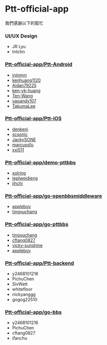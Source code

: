 # Ptt-official-app

我們感謝以下的幫忙

### UI/UX Design

* JR Lyu
* tntchn

### [Ptt-official-app/Ptt-Android](https://github.com/Ptt-official-app/Ptt-Android/graphs/contributors)

* [ininmm](https://github.com/ininmm)
* [kenhuang1120](https://github.com/kenhuang1120)
* [Aidan79225](https://github.com/Aidan79225)
* [ken-yk-huang](https://github.com/ken-yk-huang)
* [Ten-Wang](https://github.com/Ten-Wang)
* [yaoandy107](https://github.com/yaoandy107)
* [TakumaLee](https://github.com/TakumaLee)

### [Ptt-official-app/Ptt-iOS](https://github.com/Ptt-official-app/Ptt-iOS/graphs/contributors)

* [denkeni](https://github.com/denkeni)
* [scsonic](https://github.com/scsonic)
* [JackySONE](https://github.com/JackySONE)
* [marcussfu](https://github.com/marcussfu)
* [xxi511](https://github.com/xxi511)

### [Ptt-official-app/demo-pttbbs](https://github.com/Ptt-official-app/demo-pttbbs/graphs/contributors)

* [solring](https://github.com/solring)
* [IepIweidieng](https://github.com/IepIweidieng)
* [jihchi](https://github.com/jihchi)

### [Ptt-official-app/go-openbbsmiddleware](https://github.com/Ptt-official-app/go-openbbsmiddleware/graphs/contributors)

* [appleboy](https://github.com/appleboy)
* [tingyuchang](https://github.com/tingyuchang)

### [Ptt-official-app/go-pttbbs](https://github.com/Ptt-official-app/go-pttbbs/graphs/contributors)

* [tingyuchang](https://github.com/tingyuchang)
* [cftang0827](https://github.com/cftang0827)
* [vicky-sunshine](https://github.com/vicky-sunshine)
* [appleboy](https://github.com/appleboy)

### [Ptt-official-app/Ptt-backend](https://github.com/Ptt-official-app/Ptt-backend/blob/development/CONTRIBUTORS.md)

* y2468101216
* PichuChen
* SivWatt
* whitefloor
* nickyanggg
* gogog22510

### [Ptt-official-app/go-bbs](https://github.com/Ptt-official-app/go-bbs/blob/development/CONTRIBUTORS.md)

* y2468101216
* PichuChen
* cftang0827
* ifanchu
